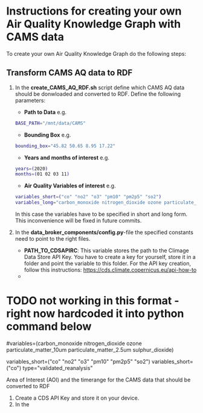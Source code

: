 
# Instructions for creating your own Air Quality Knowledge Graph with CAMS data

To create your own Air Quality Knowledge Graph do the following steps:

## Transform CAMS AQ data to RDF

1) In the **create_CAMS_AQ_RDF.sh** script define which CAMS AQ data should be donwloaded and converted to RDF. Define the following parameters:
    - **Path to Data** e.g.
    ```bash 
    BASE_PATH="/mnt/data/CAMS"
    ```
    - **Bounding Box** e.g.
    ```bash 
    bounding_box="45.82 50.65 8.95 17.22"
    ```
    - **Years and months of interest** e.g.
    ```bash 
    years=(2020)
    months=(01 02 03 11)
    ```
    - **Air Quality Variables of interest** e.g.
    ```bash
    variables_short=("co" "no2" "o3" "pm10" "pm2p5" "so2")
    variables_long="carbon_monoxide nitrogen_dioxide ozone particulate_matter_10um particulate_matter_2.5um sulphur_dioxide"
    ```
    In this case the variables have to be specified in short and long form. This inconvenience will be fixed in future commits. 

2) In the **data_broker_components/config.py**-file the specified constants need to point to the right files. 
    - **PATH_TO_CDSAPIRC**: This variable stores the path to the Climage Data Store API Key. You have to create a key for yourself, store it in a folder and point the variable to this folder. For the API key creation, follow this instructions: https://cds.climate.copernicus.eu/api-how-to 
    - 




# TODO not working in this format - right now hardcoded it into python command below
#variables=(carbon_monoxide nitrogen_dioxide ozone particulate_matter_10um particulate_matter_2.5um sulphur_dioxide)

variables_short=("co" "no2" "o3" "pm10" "pm2p5" "so2")
variables_short=("co")
type="validated_reanalysis"



Area of Interest (AOI) and the timerange for the CAMS data that should be converted to RDF



1) Create a CDS API Key and store it on your device. 
2) In the 


